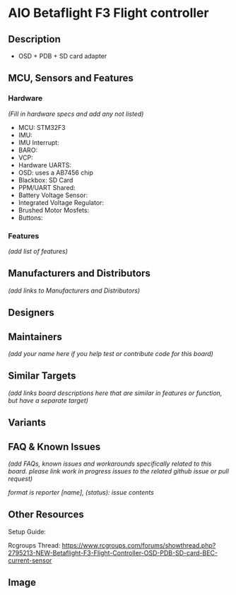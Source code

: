 # AIO Betaflight F3 Flight controller  

## Description
- OSD + PDB + SD card adapter 

## MCU, Sensors and Features

### Hardware
_(Fill in hardware specs and add any not listed)_
  - MCU: STM32F3
  - IMU: 
  - IMU Interrupt: 
  - BARO: 
  - VCP: 
  - Hardware UARTS: 
  - OSD: uses a AB7456 chip
  - Blackbox: SD Card
  - PPM/UART Shared: 
  - Battery Voltage Sensor: 
  - Integrated Voltage Regulator: 
  - Brushed Motor Mosfets: 
  - Buttons: 

### Features

_(add list of features)_

## Manufacturers and Distributors

_(add links to Manufacturers and Distributors)_

## Designers

## Maintainers
_(add your name here if you help test or contribute code for this board)_

## Similar Targets

_(add links board descriptions here that are similar in features or function, but have a separate target)_


## Variants

## FAQ & Known Issues
_(add FAQs, known issues and workarounds specifically related to this board. please link work in progress issues to the related github issue or pull request)_

_format is reporter [name], (status): issue contents_

## Other Resources

Setup Guide: 

Rcgroups Thread: https://www.rcgroups.com/forums/showthread.php?2795213-NEW-Betaflight-F3-Flight-Controller-OSD-PDB-SD-card-BEC-current-sensor

## Image